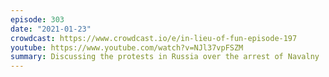 ```yaml
---
episode: 303
date: "2021-01-23"
crowdcast: https://www.crowdcast.io/e/in-lieu-of-fun-episode-197
youtube: https://www.youtube.com/watch?v=NJl37vpFSZM
summary: Discussing the protests in Russia over the arrest of Navalny
---
```

